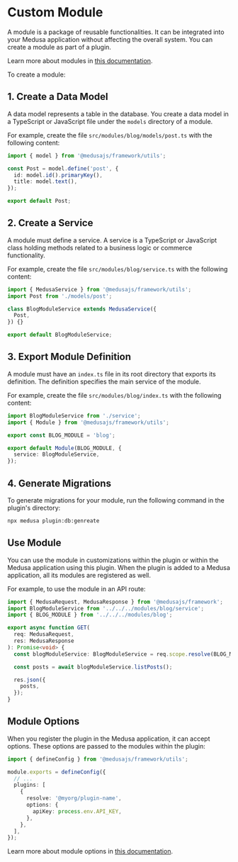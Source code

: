 # Custom Module

A module is a package of reusable functionalities. It can be integrated into your Medusa application without affecting the overall system. You can create a module as part of a plugin.

Learn more about modules in [this documentation](https://docs.medusajs.com/learn/fundamentals/modules).

To create a module:

## 1. Create a Data Model

A data model represents a table in the database. You create a data model in a TypeScript or JavaScript file under the `models` directory of a module.

For example, create the file `src/modules/blog/models/post.ts` with the following content:

```ts
import { model } from '@medusajs/framework/utils';

const Post = model.define('post', {
  id: model.id().primaryKey(),
  title: model.text(),
});

export default Post;
```

## 2. Create a Service

A module must define a service. A service is a TypeScript or JavaScript class holding methods related to a business logic or commerce functionality.

For example, create the file `src/modules/blog/service.ts` with the following content:

```ts
import { MedusaService } from '@medusajs/framework/utils';
import Post from './models/post';

class BlogModuleService extends MedusaService({
  Post,
}) {}

export default BlogModuleService;
```

## 3. Export Module Definition

A module must have an `index.ts` file in its root directory that exports its definition. The definition specifies the main service of the module.

For example, create the file `src/modules/blog/index.ts` with the following content:

```ts
import BlogModuleService from './service';
import { Module } from '@medusajs/framework/utils';

export const BLOG_MODULE = 'blog';

export default Module(BLOG_MODULE, {
  service: BlogModuleService,
});
```

## 4. Generate Migrations

To generate migrations for your module, run the following command in the plugin's directory:

```bash
npx medusa plugin:db:genreate
```

## Use Module

You can use the module in customizations within the plugin or within the Medusa application using this plugin. When the plugin is added to a Medusa application, all its modules are registered as well.

For example, to use the module in an API route:

```ts
import { MedusaRequest, MedusaResponse } from '@medusajs/framework';
import BlogModuleService from '../../../modules/blog/service';
import { BLOG_MODULE } from '../../../modules/blog';

export async function GET(
  req: MedusaRequest,
  res: MedusaResponse
): Promise<void> {
  const blogModuleService: BlogModuleService = req.scope.resolve(BLOG_MODULE);

  const posts = await blogModuleService.listPosts();

  res.json({
    posts,
  });
}
```

## Module Options

When you register the plugin in the Medusa application, it can accept options. These options are passed to the modules within the plugin:

```ts
import { defineConfig } from '@medusajs/framework/utils';

module.exports = defineConfig({
  // ...
  plugins: [
    {
      resolve: '@myorg/plugin-name',
      options: {
        apiKey: process.env.API_KEY,
      },
    },
  ],
});
```

Learn more about module options in [this documentation](https://docs.medusajs.com/learn/fundamentals/modules/options).
